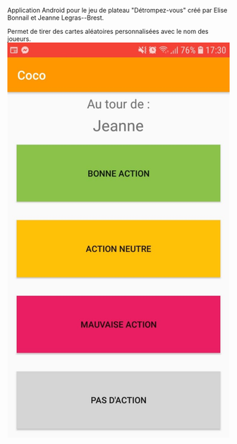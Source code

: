 Application Android pour le jeu de plateau "Détrompez-vous" créé par Elise Bonnail et Jeanne Legras--Brest.

Permet de tirer des cartes aléatoires personnalisées avec le nom des joueurs.
![Screenshot](Capture1.jpg)
